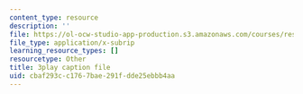 ```yaml
---
content_type: resource
description: ''
file: https://ol-ocw-studio-app-production.s3.amazonaws.com/courses/res-18-009-learn-differential-equations-up-close-with-gilbert-strang-and-cleve-moler-fall-2015/cbaf293cc1767bae291fdde25ebbb4aa_i8rnEl8O-r0.srt
file_type: application/x-subrip
learning_resource_types: []
resourcetype: Other
title: 3play caption file
uid: cbaf293c-c176-7bae-291f-dde25ebbb4aa
---
```

